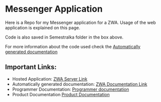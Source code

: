 # Messenger Application

Here is a Repo for my Messenger application for a ZWA.
Usage of the web application is explained on this page. 

Code is also saved in Semestralka folder in the box above.

For more information about the code used check the [Automatically generated documentation](https://zwa.toad.cz/~janakja5/Semestralka/docs/api/)

## Important Links:

- Hosted Application: [ZWA Server Link](https://zwa.toad.cz/~janakja5/Semestralka/login.php)
- Automatically generated documentation: [ZWA Documentation Link](https://zwa.toad.cz/~janakja5/Semestralka/docs/api/)
- Programmer Documentation: [Programmer documentation](https://github.com/jakubjanak2004/messenger-repo/blob/main/ProgrammerDocumentation.md)
- Product Documentation [Product Documentation]()
